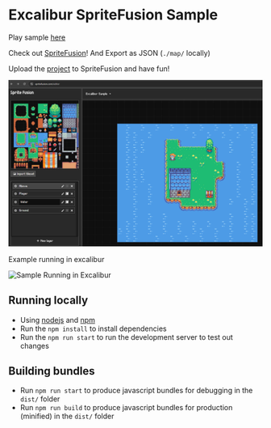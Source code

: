 # Excalibur SpriteFusion Sample

Play sample [here](https://excaliburjs.com/sample-spritefusion)

Check out [SpriteFusion](https://www.spritefusion.com/editor)! And Export as JSON (`./map/` locally)

Upload the [project](./Excalibur%20Sample-SpriteFusion.json) to SpriteFusion and have fun!

![Sprite Fusion](image.png)

Example running in excalibur

![Sample Running in Excalibur](./sample.gif)

## Running locally

* Using [nodejs](https://nodejs.org/en/) and [npm](https://www.npmjs.com/)
* Run the `npm install` to install dependencies
* Run the `npm run start` to run the development server to test out changes

## Building bundles

* Run `npm run start` to produce javascript bundles for debugging in the `dist/` folder
* Run `npm run build` to produce javascript bundles for production (minified) in the `dist/` folder
